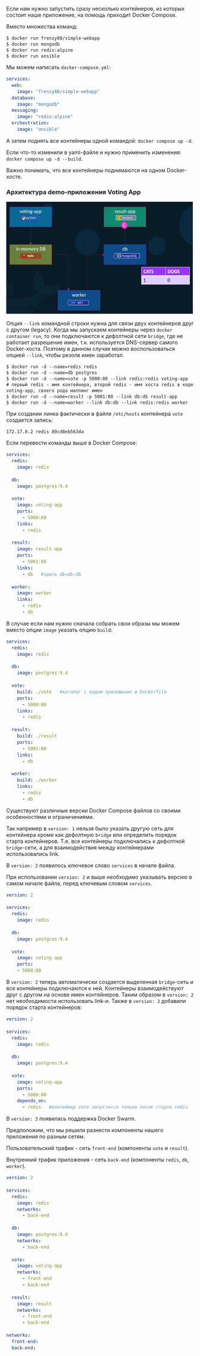 Если нам нужно запустить сразу несколько контейнеров, из которых состоит наше приложение, на помощь приходит Docker Compose.

Вместо множества команд:

```shell
$ docker run frenzy88/simple-webapp
$ docker run mongodb
$ docker run redis:alpine
$ docker run ansible
```

Мы можем написать `docker-compose.yml`:

```yaml
services:
  web:
    image: "frenzy88/simple-webapp"
  database:
    image: "mongodb"
  messaging:
    image: "redis:alpine"
  orchestration:
    image: "ansible"
```

А затем поднять все контейнеры одной командой: `docker compose up -d`.

Если что-то изменили в yaml-файле и нужно применить изменения: `docker compose up -d --build`.

Важно понимать, что все контейнеры поднимаются на одном Docker-хосте.

### Архитектура demo-приложения Voting App

<img src="image.png" width="500" height="300"><br>

Опция `--link` командной строки нужна для связи двух контейнеров друг с другом (legacy). Когда мы запускаем контейнеры через `docker container run`, то они подключаются к дефолтной сети `bridge`, где не работает разрешение имен, т.к. используется DNS-сервер самого Docker-хоста. Поэтому в данном случае можно воспользоваться опцией `--link`, чтобы резолв имен заработал.

```shell
$ docker run -d --name=redis redis
$ docker run -d --name=db postgres
$ docker run -d --name=vote -p 5000:80 --link redis:redis voting-app   # первый redis - имя контейнера, второй redis - имя хоста redis в коде voting-app, своего рода маппинг имен
$ docker run -d --name=result -p 5001:80 --link db:db result-app
$ docker run -d --name=worker --link db:db --link redis:redis worker
```

При создании линка фактически в файле `/etc/hosts` контейнера `vote` создается запись:

```shell
172.17.0.2 redis 89cd8eb563da
```

Если перевести команды выше в Docker Compose:

```yaml
services:
  redis:
    image: redis

  db:
    image: postgres:9.4

  vote:
    image: voting-app
    ports:
      - 5000:80
    links:
      - redis

  result:
    image: result-app
    ports:
      - 5001:80
    links:
      - db   #здесь db=db:db

  worker:
    image: worker
    links:
      - redis
      - db
```

В случае если нам нужно сначала собрать свои образы мы можем вместо опции `image` указать опцию `build`:

```yaml
services:
  redis:
    image: redis

  db:
    image: postgres:9.4

  vote:
    build: ./vote   #каталог с кодом приложения и Dockerfile
    ports:
      - 5000:80
    links:
      - redis

  result:
    build: ./result
    ports:
      - 5001:80
    links:
      - db

  worker:
    build: ./worker
    links:
      - redis
      - db
```

Существуют различные версии Docker Compose файлов со своими особенностями и ограничениями.

Так например в `version: 1` нельзя было указать другую сеть для контейнера кроме как дефолтную `bridge` или определить порядок старта контейнеров. Т.е. все контейнеры подключались к дефолтной `bridge`-сети, а для взаимодействия между контейнерами использовались link.

В `version: 2` появилось ключевое слово `services` в начале файла.

При использовании `version: 2` и выше необходимо указывать версию в самом начале файла, перед ключевым словом `services`.

```yaml
version: 2

services:
  redis:
    image: redis

  db:
    image: postgres:9.4

  vote:
    image: voting-app
    ports:
    - 5000:80
```

В `version: 2` теперь автоматически создается выделенная `bridge`-сеть и все контейнеры подключаются к ней. Контейнеры взаимодействуют друг с другом на основе имен контейнеров. Таким образом в `version: 2` нет необходимости использовать link-и.
Также в `version: 2` добавили порядок старта контейнеров:

```yaml
version: 2

services:
  redis:
    image: redis

  db:
    image: postgres:9.4

  vote:
    image: voting-app
    ports:
      - 5000:80
    depends_on:
      - redis   #контейнер vote запустится только после старта redis
```

В `version: 3` появилась поддержка Docker Swarm.

Предположим, что мы решили разнести компоненты нашего приложения по разным сетям.

Пользовательский трафик - сеть `front-end` (компоненты `vote` и `result`).

Внутренний трафик приложения - сеть `back-end` (компоненты `redis`, `db`, `worker`).

```yaml
version: 2

services:
  redis:
    image: redis
    networks:
      - back-end

  db:
    image: postgres:9.4
    networks:
      - back-end

  vote:
    image: voting-app
    networks:
      - front-end
      - back-end

  result:
    image: result
    networks:
      - front-end
      - back-end

networks:
  front-end:
  back-end:
```